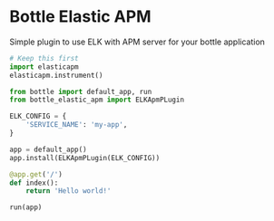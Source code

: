 # Bottle Elastic APM

Simple plugin to use ELK with APM server for your bottle application

```python
# Keep this first
import elasticapm
elasticapm.instrument()

from bottle import default_app, run
from bottle_elastic_apm import ELKApmPLugin

ELK_CONFIG = {
    'SERVICE_NAME': 'my-app',
}

app = default_app()
app.install(ELKApmPLugin(ELK_CONFIG))

@app.get('/')
def index():
    return 'Hello world!'

run(app)
```